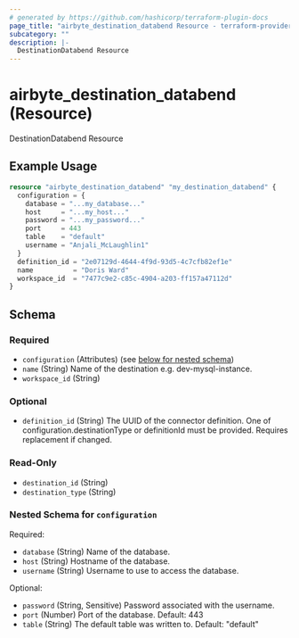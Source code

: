 ```yaml
---
# generated by https://github.com/hashicorp/terraform-plugin-docs
page_title: "airbyte_destination_databend Resource - terraform-provider-airbyte"
subcategory: ""
description: |-
  DestinationDatabend Resource
---
```


# airbyte_destination_databend (Resource)

DestinationDatabend Resource

## Example Usage

```terraform
resource "airbyte_destination_databend" "my_destination_databend" {
  configuration = {
    database = "...my_database..."
    host     = "...my_host..."
    password = "...my_password..."
    port     = 443
    table    = "default"
    username = "Anjali_McLaughlin1"
  }
  definition_id = "2e07129d-4644-4f9d-93d5-4c7cfb82ef1e"
  name          = "Doris Ward"
  workspace_id  = "7477c9e2-c85c-4904-a203-ff157a47112d"
}
```

<!-- schema generated by tfplugindocs -->
## Schema

### Required

- `configuration` (Attributes) (see [below for nested schema](#nestedatt--configuration))
- `name` (String) Name of the destination e.g. dev-mysql-instance.
- `workspace_id` (String)

### Optional

- `definition_id` (String) The UUID of the connector definition. One of configuration.destinationType or definitionId must be provided. Requires replacement if changed.

### Read-Only

- `destination_id` (String)
- `destination_type` (String)

<a id="nestedatt--configuration"></a>
### Nested Schema for `configuration`

Required:

- `database` (String) Name of the database.
- `host` (String) Hostname of the database.
- `username` (String) Username to use to access the database.

Optional:

- `password` (String, Sensitive) Password associated with the username.
- `port` (Number) Port of the database. Default: 443
- `table` (String) The default  table was written to. Default: "default"


